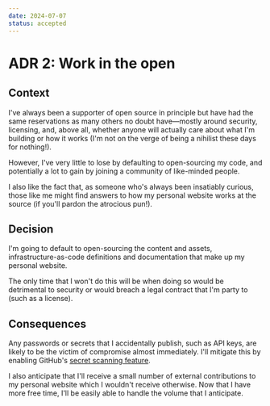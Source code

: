 ```yaml
---
date: 2024-07-07
status: accepted
---
```


# ADR 2: Work in the open

## Context

I've always been a supporter of open source in principle but have had the same reservations as many others no doubt have—mostly around security, licensing, and, above all, whether anyone will actually care about what I'm building or how it works (I'm not on the verge of being a nihilist these days for nothing!).

However, I've very little to lose by defaulting to open-sourcing my code, and potentially a lot to gain by joining a community of like-minded people.

I also like the fact that, as someone who's always been insatiably curious, those like me might find answers to how my personal website works at the source (if you'll pardon the atrocious pun!).

## Decision

I'm going to default to open-sourcing the content and assets, infrastructure-as-code definitions and documentation that make up my personal website.

The only time that I won't do this will be when doing so would be detrimental to security or would breach a legal contract that I'm party to (such as a license).

## Consequences

Any passwords or secrets that I accidentally publish, such as API keys, are likely to be the victim of compromise almost immediately. I'll mitigate this by enabling GitHub's [secret scanning feature][secretscanning].

I also anticipate that I'll receive a small number of external contributions to my personal website which I wouldn't receive otherwise. Now that I have more free time, I'll be easily able to handle the volume that I anticipate.

[secretscanning]: https://docs.github.com/en/code-security/secret-scanning

